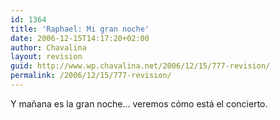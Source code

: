 ```yaml
---
id: 1364
title: 'Raphael: Mi gran noche'
date: 2006-12-15T14:17:20+02:00
author: Chavalina
layout: revision
guid: http://www.wp.chavalina.net/2006/12/15/777-revision/
permalink: /2006/12/15/777-revision/
---
```

Y mañana es la gran noche… veremos cómo está el concierto.